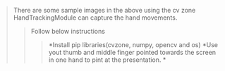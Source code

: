 >There are some sample images in the above using the cv zone HandTrackingModule can capture the hand movements. 
>>Follow below instructions
>>>*Install pip libraries(cvzone, numpy, opencv and os)
>>>*Use yout thumb and middle finger pointed towards the screen in one hand to pint at the presentation.
>>>*
